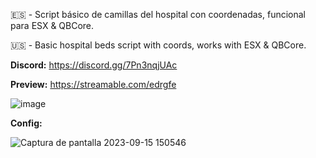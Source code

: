 🇪🇸 - Script básico de camillas del hospital con coordenadas, funcional para ESX & QBCore.

🇺🇸 - Basic hospital beds script with coords, works with ESX & QBCore.

**Discord:** https://discord.gg/7Pn3nqjUAc

**Preview:** https://streamable.com/edrgfe

![image](https://github.com/GinkaRP/gnk-camillas/assets/116312031/96ba4cff-5016-468c-be57-035e32e3886b)

**Config:**

![Captura de pantalla 2023-09-15 150546](https://github.com/GinkaRP/gnk-camillas/assets/116312031/78aa119e-fdd7-46d6-8713-efda9a268607)
